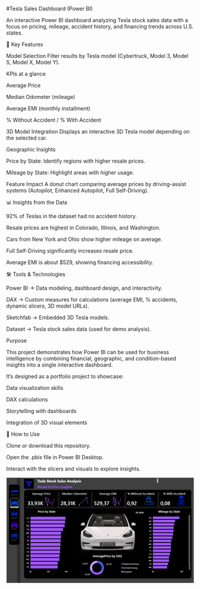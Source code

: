 #Tesla Sales Dashboard (Power BI)

An interactive Power BI dashboard analyzing Tesla stock sales data with a focus on pricing, mileage, accident history, and financing trends across U.S. states.

🔎 Key Features

Model Selection
Filter results by Tesla model (Cybertruck, Model 3, Model S, Model X, Model Y).

KPIs at a glance

Average Price

Median Odometer (mileage)

Average EMI (monthly installment)

% Without Accident / % With Accident

3D Model Integration
Displays an interactive 3D Tesla model depending on the selected car.

Geographic Insights

Price by State: Identify regions with higher resale prices.

Mileage by State: Highlight areas with higher usage.

Feature Impact
A donut chart comparing average prices by driving-assist systems (Autopilot, Enhanced Autopilot, Full Self-Driving).

📊 Insights from the Data

92% of Teslas in the dataset had no accident history.

Resale prices are highest in Colorado, Illinois, and Washington.

Cars from New York and Ohio show higher mileage on average.

Full Self-Driving significantly increases resale price.

Average EMI is about $529, showing financing accessibility.

🛠 Tools & Technologies

Power BI → Data modeling, dashboard design, and interactivity.

DAX → Custom measures for calculations (average EMI, % accidents, dynamic slicers, 3D model URLs).

Sketchfab → Embedded 3D Tesla models.

Dataset → Tesla stock sales data (used for demo analysis).

Purpose

This project demonstrates how Power BI can be used for business intelligence by combining financial, geographic, and condition-based insights into a single interactive dashboard.

It’s designed as a portfolio project to showcase:

Data visualization skills

DAX calculations

Storytelling with dashboards

Integration of 3D visual elements

🚀 How to Use

Clone or download this repository.

Open the .pbix file in Power BI Desktop.

Interact with the slicers and visuals to explore insights.

![Dashboard Screenshot](https://github.com/FIKRI-Mehdi/tesla-sales-analysis/blob/main/Dashboard%20Tesla.png)
